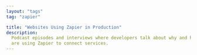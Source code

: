 ```yaml
---
layout: "tags"
tag: "zapier"

title: "Websites Using Zapier in Production"
description:
  Podcast episodes and interviews where developers talk about why and how they
  are using Zapier to connect services.
---
```

